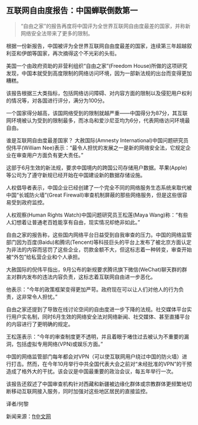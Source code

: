 ## 互联网自由度报告：中国蝉联倒数第一
> “自由之家”的报告再度将中国评为全世界互联网自由度最差的国家，并称新网络安全法带来了更多的限制。


根据一份新报告，中国被评为全世界互联网自由度最差的国家，连续第三年超越叙利亚和伊朗等国家，再次摘得这个不光彩的头衔。

美国一个由政府资助的非营利组织“自由之家”(Freedom House)所做的这项研究发现，中国本就受到高度限制的网络访问环境，因为一部新法规的出台而变得更加糟糕。

该报告根据三大类指标，包括网络访问障碍、对内容方面的限制以及侵犯用户权利的情况等，对各国进行评分，满分为100分。

一个国家得分越高，该国网络受到的限制就越严重——中国得分为87分，其互联网环境被认为受到的限制最多，而冰岛和爱沙尼亚均为6分，代表网络访问环境最自由。



谁是互联网自由度最差国家？
大赦国际(Amnesty International)中国问题研究员倪伟平(William Nee)表示：“最令人担忧的发展之一是新的网络安全法，它规定企业在审查用户方面负有更大责任。”



这部于6月生效的新法规，要求中国境内的跨国公司存储用户数据。苹果(Apple)等公司为了遵守新规已经开始在中国建设新的数据存储设施。

人权倡导者表示，中国企业已经创建了一个完全不同的网络服务生态系统来取代被中国“长城防火墙”(Great Firewall)审查机制屏蔽的那些网络服务，但是这些很容易受到政府监控。

人权观察(Human Rights Watch)中国问题研究员王松莲(Maya Wang)称：“有些人幻想着让普通老百姓能享有自由，现实情况却绝非如此。”

自由之家的报告称，这些国内网络平台日益受到自我审查的压力。中国的网络监管部门因为百度(Baidu)和腾讯(Tencent)等科技巨头的平台上发布了被北京方面认定为非法的内容而惩罚了这些企业，罚款金额不大，但这标志着一种转变，审查开始被“外包”给私营企业和个人承担。

大赦国际的倪伟平指出，9月公布的新规要求腾讯旗下微信(WeChat)聊天群的群主对群内发布的违法内容负责，这标志着互联网自由进一步恶化。

他表示：“今年的政策框架变得更加严苛。政府现在可以让人们对他人的行为负责，这非常令人担忧。”

自由之家还提到了导致在线讨论空间的自由度进一步下降的法规。社交媒体平台实行用户实名制，同时6月生效的网络安全法对网络新闻、社交媒体、甚至直播平台的内容进行了更明确的规定。

王松莲表示：“今年的审查制度更不透明，并且着眼于堵住过去被认为不重要的漏洞，包括虚拟专用网络(VPN)或娱乐方面。”

中国的网络监管部门每年都会对VPN（可以使互联网用户绕过中国的防火墙）进行打击。然而，在今年10月举行中共全国代表大会之前对“未经批准的VPN”的干预造成了格外大的干扰。该会议是中国最重要的政治会议，每五年举行一次。

该报告还叙述了中国审查机构针对西藏和新疆被边缘化群体或宗教群体更频繁地切断移动互联网接入服务，同时加强对这些地区居民的直接监控。

译者/何黎

新闻来源：[ft中文网](http://www.ftchinese.com/story/001075081?full=y)